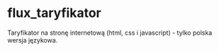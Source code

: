 # flux_taryfikator
Taryfikator na stronę internetową (html, css i javascript) - tylko polska wersja językowa.
